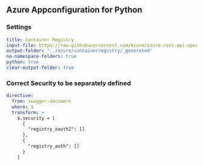## Azure Appconfiguration for Python

### Settings
``` yaml
title: Container Registry
input-file: https://raw.githubusercontent.com/Azure/azure-rest-api-specs/c8d9a26a2857828e095903efa72512cf3a76c15d/specification/containerregistry/data-plane/Azure.ContainerRegistry/preview/2019-08-15-preview/containerregistry.json
output-folder: "../azure/containerregistry/_generated"
no-namespace-folders: true
python: true
clear-output-folder: true
```


### Correct Security to be separately defined

``` yaml
directive:
  from: swagger-document
  where: $
  transform: >
    $.security = [
      {
        "registry_oauth2": []
      },
      {
        "registry_auth": []
      }
    ]
```
